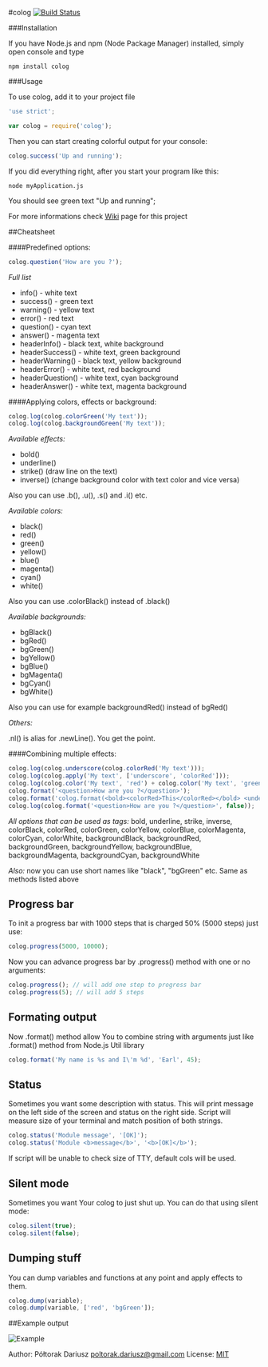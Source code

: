 #colog [![Build Status](https://travis-ci.org/dariuszp/colog.png?branch=1.0.0)](https://travis-ci.org/dariuszp/colog)

###Installation

If you have Node.js and npm (Node Package Manager) installed, simply open console and type

```Shell
npm install colog
```

###Usage

To use colog, add it to your project file

```JavaScript
'use strict';

var colog = require('colog');
```

Then you can start creating colorful output for your console:

```JavaScript
colog.success('Up and running');
```

If you did everything right, after you start your program like this:

```Shell
node myApplication.js
```

You should see green text "Up and running";

For more informations check [Wiki](https://github.com/dariuszp/colog/wiki) page for this project

##Cheatsheet

####Predefined options:

```JavaScript
colog.question('How are you ?');
```

*Full list*
* info() - white text
* success() - green text
* warning() - yellow text
* error() - red text
* question() - cyan text
* answer() - magenta text
* headerInfo() - black text, white background
* headerSuccess() - white text, green background
* headerWarning() - black text, yellow background
* headerError() - white text, red background
* headerQuestion() - white text, cyan background
* headerAnswer() - white text, magenta background

####Applying colors, effects or background:

```JavaScript
colog.log(colog.colorGreen('My text'));
colog.log(colog.backgroundGreen('My text'));
```

*Available effects:*
* bold()
* underline()
* strike() (draw line on the text)
* inverse() (change background color with text color and vice versa)

Also you can use .b(), .u(), .s() and .i() etc.

*Available colors:*
* black()
* red()
* green()
* yellow()
* blue()
* magenta()
* cyan()
* white()

Also you can use .colorBlack() instead of .black()

*Available backgrounds:*
* bgBlack()
* bgRed()
* bgGreen()
* bgYellow()
* bgBlue()
* bgMagenta()
* bgCyan()
* bgWhite()

Also you can use for example backgroundRed() instead of bgRed()

*Others:*

.nl() is alias for .newLine(). You get the point.

####Combining multiple effects:

```JavaScript
colog.log(colog.underscore(colog.colorRed('My text')));
colog.log(colog.apply('My text', ['underscore', 'colorRed']));
colog.log(colog.color('My text', 'red') + colog.color('My text', 'green'));
colog.format('<question>How are you ?</question>');
colog.format('colog.format(<bold><colorRed>This</colorRed></bold> <underline><yellow>is</yellow></underline> <green>SPARTA</green><inverse>!</inverse>);');
colog.log(colog.format('<question>How are you ?</question>', false));
```

*All options that can be used as tags:*
bold, underline, strike, inverse, colorBlack, colorRed, colorGreen, colorYellow, colorBlue, colorMagenta, colorCyan, colorWhite, backgroundBlack, backgroundRed, backgroundGreen, backgroundYellow, backgroundBlue, backgroundMagenta, backgroundCyan, backgroundWhite

*Also:*
now you can use short names like "black", "bgGreen" etc. Same as methods listed above

## Progress bar

To init a progress bar with 1000 steps that is charged 50% (5000 steps) just use:

```JavaScript
colog.progress(5000, 10000);
```

Now you can advance progress bar by .progress() method with one or no arguments:

```JavaScript
colog.progress(); // will add one step to progress bar
colog.progress(5); // will add 5 steps
```

## Formating output

Now .format() method allow You to combine string with arguments just like .format() method from Node.js Util library

```JavaScript
colog.format('My name is %s and I\'m %d', 'Earl', 45);
```

## Status

Sometimes you want some description with status. This will print message on the left side of the screen and status on the right side.
Script will measure size of your terminal and match position of both strings.

```JavaScript
colog.status('Module message', '[OK]');
colog.status('Module <b>message</b>', '<b>[OK]</b>');
```

If script will be unable to check size of TTY, default cols will be used.

## Silent mode

Sometimes you want Your colog to just shut up. You can do that using silent mode:

```JavaScript
colog.silent(true);
colog.silent(false);
```

## Dumping stuff

You can dump variables and functions at any point and apply effects to them.

```JavaScript
colog.dump(variable);
colog.dump(variable, ['red', 'bgGreen']);
```

##Example output

![Example](https://raw.github.com/dariuszp/colog/master/docs/colog.png)

Author: Półtorak Dariusz <poltorak.dariusz@gmail.com>
License: [MIT](http://opensource.org/licenses/MIT)
